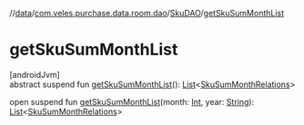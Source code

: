 //[data](../../../index.md)/[com.veles.purchase.data.room.dao](../index.md)/[SkuDAO](index.md)/[getSkuSumMonthList](get-sku-sum-month-list.md)

# getSkuSumMonthList

[androidJvm]\
abstract suspend fun [getSkuSumMonthList](get-sku-sum-month-list.md)(): [List](https://kotlinlang.org/api/latest/jvm/stdlib/kotlin.collections/-list/index.html)&lt;[SkuSumMonthRelations](../../com.veles.purchase.data.room.table/-sku-sum-month-relations/index.md)&gt;

open suspend fun [getSkuSumMonthList](get-sku-sum-month-list.md)(month: [Int](https://kotlinlang.org/api/latest/jvm/stdlib/kotlin/-int/index.html), year: [String](https://kotlinlang.org/api/latest/jvm/stdlib/kotlin/-string/index.html)): [List](https://kotlinlang.org/api/latest/jvm/stdlib/kotlin.collections/-list/index.html)&lt;[SkuSumMonthRelations](../../com.veles.purchase.data.room.table/-sku-sum-month-relations/index.md)&gt;
